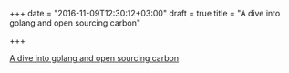 +++
date = "2016-11-09T12:30:12+03:00"
draft = true
title = "A dive into golang and open sourcing carbon"

+++

<p><a href="https://geeks.uniplaces.com/a-dive-into-golang-and-open-sourcing-carbon-f5f01fe3e59">A dive into golang and open sourcing carbon</a></p>
